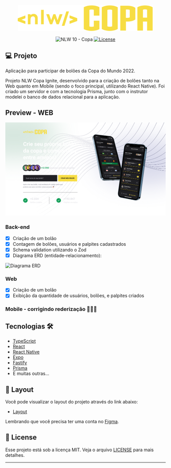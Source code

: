 <p align="center">
  <img alt="NLW Copa" src=".github/logo.svg" />
</p>

<p align="center">
  <img src="https://img.shields.io/static/v1?label=NLW&message=10&color=F7DD43&labelColor=202024" alt="NLW 10 - Copa" />
  <a href="LICENSE"><img  src="https://img.shields.io/static/v1?label=License&message=MIT&color=F7DD43&labelColor=202024" alt="License"></a>
</p>

## 💻 Projeto

Aplicação para participar de bolões da Copa do Mundo 2022.

Projeto NLW Copa Ignite, desenvolvido para a criação de bolões tanto na Web quanto em Mobile (sendo o foco principal, utilizando React Native). Foi criado um servidor e com a tecnologia Prisma, junto com o instrutor modelei o banco de dados relacional para a aplicação.

## Preview - WEB
<p align="center">
  <img alt="nlw-copa-ignite" src=".github/preview-web.png">
</p>

### Back-end

- [x] Criação de um bolão
- [x] Contagem de bolões, usuários e palpites cadastrados
- [x] Schema validation utilizando o Zod
- [x] Diagrama ERD (entidade-relacionamento):

<img src=".github/assets/ERD.svg" alt="Diagrama ERD" height="800px"/>

### Web

- [x] Criação de um bolão
- [x] Exibição da quantidade de usuários, bolões, e palpites criados
  
### Mobile - corrigindo rederização 👨🏽‍💻

## Tecnologias 🛠

- [TypeScript](https://www.typescriptlang.org/)
- [React](https://reactjs.org/)
- [React Native](https://reactnative.dev/)
- [Expo](https://expo.dev/)
- [Fastify](https://www.fastify.io/)
- [Prisma](https://www.prisma.io/)
- E muitas outras…

## 🔖 Layout

Você pode visualizar o layout do projeto através do link abaixo:

- [Layout](https://www.figma.com/community/file/1169028343875283461)

Lembrando que você precisa ter uma conta no [Figma](http://figma.com/).

## 📝 License

Esse projeto está sob a licença MIT. Veja o arquivo [LICENSE](LICENSE) para mais detalhes.

---


